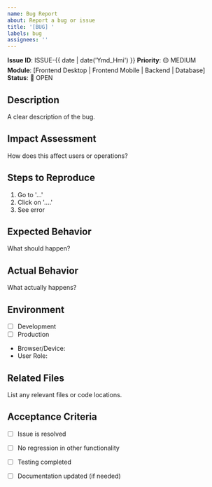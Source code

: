 ```yaml
---
name: Bug Report
about: Report a bug or issue
title: '[BUG] '
labels: bug
assignees: ''
---
```


**Issue ID**: ISSUE-{{ date | date('Ymd_Hmi') }}
**Priority**: 🟡 MEDIUM  
**Module**: [Frontend Desktop | Frontend Mobile | Backend | Database]
**Status**: 🔴 OPEN

## Description
A clear description of the bug.

## Impact Assessment
How does this affect users or operations?

## Steps to Reproduce
1. Go to '...'
2. Click on '....'
3. See error

## Expected Behavior
What should happen?

## Actual Behavior
What actually happens?

## Environment
- [ ] Development
- [ ] Production
- Browser/Device: 
- User Role:

## Related Files
List any relevant files or code locations.

## Acceptance Criteria
- [ ] Issue is resolved
- [ ] No regression in other functionality
- [ ] Testing completed
- [ ] Documentation updated (if needed)

